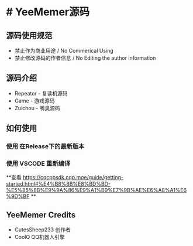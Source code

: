 # # YeeMemer源码

## 源码使用规范

- 禁止作为商业用途 / No Commerical Using
- 禁止修改源码的作者信息 / No Editing the author information

## 源码介绍

- Repeator - 复读机源码
- Game - 游戏源码
- Zuichou - 嘴臭源码

## 如何使用

### 使用 在Release下的最新版本

### 使用 VSCODE 重新编译

**查看 <https://cqcppsdk.cqp.moe/guide/getting-started.html#%E4%B8%8B%E8%BD%BD-%E5%85%8B%E9%9A%86%E9%A1%B9%E7%9B%AE%E6%A8%A1%E6%9D%BF> **

## YeeMemer Credits

- CutesSheep233 创作者
- CoolQ QQ机器人引擎
